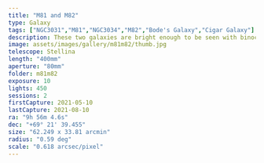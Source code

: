 ```yaml
---
title: "M81 and M82"
type: Galaxy
tags: ["NGC3031","M81","NGC3034","M82","Bode's Galaxy","Cigar Galaxy"]
description: These two galaxies are bright enough to be seen with binoculars and close enough to capture together in a single frame.
image: assets/images/gallery/m81m82/thumb.jpg
telescope: Stellina
length: "400mm"
aperture: "80mm"
folder: m81m82
exposure: 10
lights: 450
sessions: 2
firstCapture: 2021-05-10 
lastCapture: 2021-08-10
ra: "9h 56m 4.6s"
dec: "+69° 21' 39.455"
size: "62.249 x 33.81 arcmin"
radius: "0.59 deg"
scale: "0.618 arcsec/pixel"
---
```

